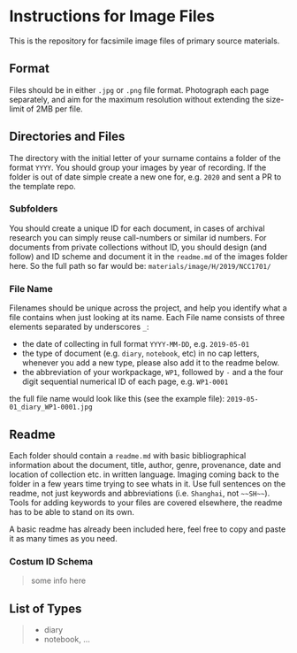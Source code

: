 # Instructions for Image Files
This is the repository for facsimile image files of primary source materials.

## Format
Files should be in either `.jpg` or `.png` file format. Photograph each page separately, and aim for the maximum resolution without extending the size-limit of 2MB per file.

## Directories and Files
The directory with the initial letter of your surname contains a folder of the format `YYYY`. You should group your images by year of recording. If the folder is out of date simple create a new one for, e.g. `2020` and sent a PR to the template repo.

### Subfolders
You should create a unique ID for each document, in cases of archival research you can simply reuse call-numbers or similar id numbers. For documents from private collections without ID, you should design (and follow) and ID scheme and document it in the `readme.md` of the images folder here. So the full path so far would be: `materials/image/H/2019/NCC1701/`

### File Name
Filenames should be unique across the project, and help you identify what a file contains when just looking at its name. Each File name consists of three elements separated by underscores `_`:
-   the date of collecting in full format `YYYY-MM-DD`, e.g. `2019-05-01`
-   the type of document (e.g. `diary`, `notebook`, etc) in no cap letters, whenever you add a new type, please also add it to the readme below.
-   the abbreviation of your workpackage, `WP1`, followed by `-` and a the four digit sequential numerical ID of each page, e.g. `WP1-0001`


the full file name would look like this (see the example file): `2019-05-01_diary_WP1-0001.jpg`

## Readme
Each folder should contain a `readme.md` with basic bibliographical information about the document, title, author, genre, provenance, date and location of collection etc. in written language. Imaging coming back to the folder in a few years time trying to see whats in it. Use full sentences on the readme, not just keywords and abbreviations (i.e. `Shanghai`, not `~~SH~~`). Tools for adding keywords to your files are covered elsewhere, the readme has to be able to stand on its own.

A basic readme has already been included here, feel free to copy and paste it as many times as you need.

### Costum ID Schema
> some info here

## List of Types
> -   diary
> -   notebook, …
